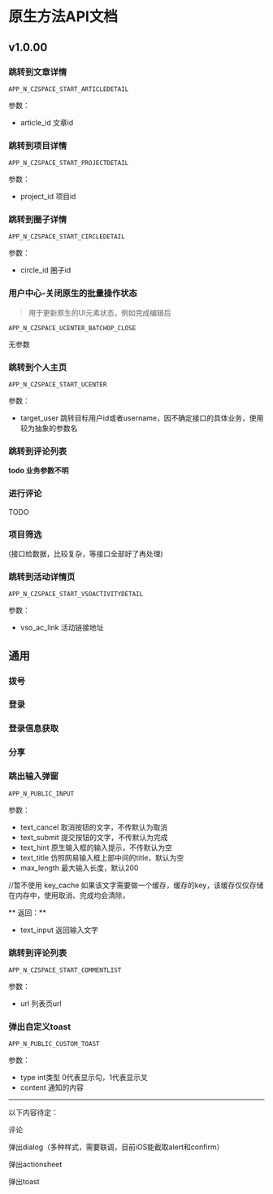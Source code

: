 # 原生方法API文档 #

## v1.0.00 ##

### 跳转到文章详情 ###

    APP_N_CZSPACE_START_ARTICLEDETAIL
参数：

- article_id 文章id

### 跳转到项目详情 ###

    APP_N_CZSPACE_START_PROJECTDETAIL

参数：

- project_id 项目id


### 跳转到圈子详情 ###

    APP_N_CZSPACE_START_CIRCLEDETAIL

参数：

- circle_id 圈子id

### 用户中心-关闭原生的批量操作状态 ###


> 用于更新原生的UI元素状态，例如完成编辑后


    APP_N_CZSPACE_UCENTER_BATCHOP_CLOSE

无参数


### 跳转到个人主页 ###

    APP_N_CZSPACE_START_UCENTER

参数：

- target_user 跳转目标用户id或者username，因不确定接口的具体业务，使用较为抽象的参数名

### 跳转到评论列表 ###
**todo 业务参数不明**

### 进行评论 ###
TODO

###  项目筛选 ###
(接口给数据，比较复杂，等接口全部好了再处理)

### 跳转到活动详情页 ###


    APP_N_CZSPACE_START_VSOACTIVITYDETAIL

参数：

- vso\_ac\_link 活动链接地址




## 通用 ##

### 拨号 ###

### 登录 ###

### 登录信息获取 ###

###  分享 ###

### 跳出输入弹窗 ###

 `APP_N_PUBLIC_INPUT`
 
 参数：
 
- text_cancel  取消按钮的文字，不传默认为取消
- text_submit  提交按钮的文字，不传默认为完成
- text_hint    原生输入框的输入提示，不传默认为空
- text_title   仿照网易输入框上部中间的title，默认为空
- max_length   最大输入长度，默认200
 
 //暂不使用
 key_cache    如果该文字需要做一个缓存，缓存的key，该缓存仅仅存储在内存中，使用取消、完成均会清除，
 
** 返回：**  

 - text_input 返回输入文字

 
### 跳转到评论列表 ###

`APP_N_CZSPACE_START_COMMENTLIST`

参数：

- url 列表页url

### 弹出自定义toast ###

`APP_N_PUBLIC_CUSTOM_TOAST`

参数：

* type int类型 0代表显示勾，1代表显示叉
* content 通知的内容


----
以下内容待定：

 评论

 弹出dialog（多种样式，需要联调，目前iOS能截取alert和confirm）

 弹出actionsheet

 弹出toast
